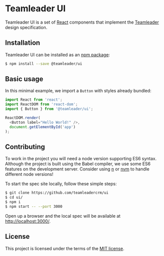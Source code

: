 # Teamleader UI

Teamleader UI is a set of [React](http://facebook.github.io/react/) components that implement the [Teamleader](https://www.teamleader.eu) design specification.

## Installation

Teamleader UI can be installed as an [npm package](https://www.npmjs.com/package/@teamleader/ui):

```bash
$ npm install --save @teamleader/ui
```

## Basic usage

In this minimal example, we import a `Button` with styles already bundled:

```js
import React from 'react';
import ReactDOM from 'react-dom';
import { Button } from '@teamleader/ui';

ReactDOM.render(
  <Button label="Hello World!" />,
  document.getElementById('app')
);
```

## Contributing

To work in the project you will need a node version supporting ES6 syntax. Although the project is built using the Babel compiler, we use some ES6 features on the development server. Consider using [n](https://github.com/tj/n) or [nvm](https://github.com/creationix/nvm) to handle different node versions!

To start the spec site locally, follow these simple steps:

```bash
$ git clone https://github.com/teamleadercrm/ui
$ cd ui/
$ npm i
$ npm start -- --port 3000
```

Open up a browser and the local spec will be available at [http://localhost:3000/](http://localhost:3000/).



## License

This project is licensed under the terms of the [MIT license](https://github.com/teamleadercrm/ui/blob/master/LICENSE).
